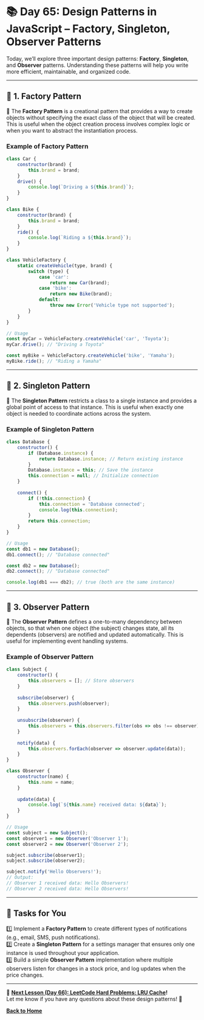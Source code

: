 # **📚 Day 65: Design Patterns in JavaScript – Factory, Singleton, Observer Patterns**  

Today, we’ll explore three important design patterns: **Factory**, **Singleton**, and **Observer** patterns. Understanding these patterns will help you write more efficient, maintainable, and organized code.  

---

## **🔹 1. Factory Pattern**  

📌 The **Factory Pattern** is a creational pattern that provides a way to create objects without specifying the exact class of the object that will be created. This is useful when the object creation process involves complex logic or when you want to abstract the instantiation process.  

### **Example of Factory Pattern**  
```js
class Car {
    constructor(brand) {
        this.brand = brand;
    }
    drive() {
        console.log(`Driving a ${this.brand}`);
    }
}

class Bike {
    constructor(brand) {
        this.brand = brand;
    }
    ride() {
        console.log(`Riding a ${this.brand}`);
    }
}

class VehicleFactory {
    static createVehicle(type, brand) {
        switch (type) {
            case 'car':
                return new Car(brand);
            case 'bike':
                return new Bike(brand);
            default:
                throw new Error('Vehicle type not supported');
        }
    }
}

// Usage
const myCar = VehicleFactory.createVehicle('car', 'Toyota');
myCar.drive(); // "Driving a Toyota"

const myBike = VehicleFactory.createVehicle('bike', 'Yamaha');
myBike.ride(); // "Riding a Yamaha"
```

---

## **🔹 2. Singleton Pattern**  

📌 The **Singleton Pattern** restricts a class to a single instance and provides a global point of access to that instance. This is useful when exactly one object is needed to coordinate actions across the system.  

### **Example of Singleton Pattern**  
```js
class Database {
    constructor() {
        if (Database.instance) {
            return Database.instance; // Return existing instance
        }
        Database.instance = this; // Save the instance
        this.connection = null; // Initialize connection
    }
    
    connect() {
        if (!this.connection) {
            this.connection = 'Database connected';
            console.log(this.connection);
        }
        return this.connection;
    }
}

// Usage
const db1 = new Database();
db1.connect(); // "Database connected"

const db2 = new Database();
db2.connect(); // "Database connected"

console.log(db1 === db2); // true (both are the same instance)
```

---

## **🔹 3. Observer Pattern**  

📌 The **Observer Pattern** defines a one-to-many dependency between objects, so that when one object (the subject) changes state, all its dependents (observers) are notified and updated automatically. This is useful for implementing event handling systems.  

### **Example of Observer Pattern**  
```js
class Subject {
    constructor() {
        this.observers = []; // Store observers
    }
    
    subscribe(observer) {
        this.observers.push(observer);
    }
    
    unsubscribe(observer) {
        this.observers = this.observers.filter(obs => obs !== observer);
    }
    
    notify(data) {
        this.observers.forEach(observer => observer.update(data));
    }
}

class Observer {
    constructor(name) {
        this.name = name;
    }
    
    update(data) {
        console.log(`${this.name} received data: ${data}`);
    }
}

// Usage
const subject = new Subject();
const observer1 = new Observer('Observer 1');
const observer2 = new Observer('Observer 2');

subject.subscribe(observer1);
subject.subscribe(observer2);

subject.notify('Hello Observers!');
// Output:
// Observer 1 received data: Hello Observers!
// Observer 2 received data: Hello Observers!
```

---

## **📝 Tasks for You**  
1️⃣ Implement a **Factory Pattern** to create different types of notifications (e.g., email, SMS, push notifications).  
2️⃣ Create a **Singleton Pattern** for a settings manager that ensures only one instance is used throughout your application.  
3️⃣ Build a simple **Observer Pattern** implementation where multiple observers listen for changes in a stock price, and log updates when the price changes.  

---

🎯 **[Next Lesson (Day 66): LeetCode Hard Problems: LRU Cache](../day_66/README.md)!**  
Let me know if you have any questions about these design patterns! 🚀

[**Back to Home**](../../../README.md)